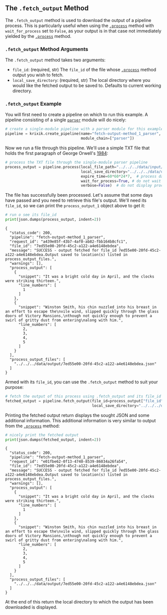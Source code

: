 ## The `.fetch_output` Method

The `.fetch_output` method is used to download the output of a pipeline process.  This is particularly useful when using the [`.process`](../parameters_processing_files_through_pipelines/process_method.md) method with `wait_for_process` set to `False`, as your output is in that case not immediately yielded by the [`.process`](../parameters_processing_files_through_pipelines/process_method.md) method.

### `.fetch_output` Method Arguments

The `.fetch_output` method takes two arguments:

- `file_id`: (required, str) The `file_id` of the file whose [`.process`](../parameters_processing_files_through_pipelines/process_method.md) method output you wish to fetch.
- `local_save_directory`: (required, str) The local directory where you would like the fetched output to be saved to. Defaults to current working directory.


### `.fetch_output` Example

You will first need to create a pipeline on which to run this example. A pipeline consisting of a single [`parser`](../../modules/support_function_modules/parser_module.md) module will do nicely:


```python
# create a single-module pipeline with a parser module for this example
pipeline = krixik.create_pipeline(name="fetch-output-method_1_parser",
                                  module_chain=["parser"])
```

Now we run a file through this pipeline. We'll use a simple TXT file that holds the first paragraph of George Orwell's <u>1984</u>:


```python
# process the TXT file through the single-module parser pipeline
process_output = pipeline.process(local_file_path="../../../data/input/1984_very_short.txt",
                                  local_save_directory="../../../data/output",  # the local directory that the output file will be saved to
                                  expire_time=60*60*24*7,  # process data will be deleted from the Krixik system in 7 days
                                  wait_for_process=True, # do not wait for process to complete before returning IDE control to user
                                  verbose=False)  # do not display process update printouts upon running code
```

The file has successfully been processed. Let's assume that some days have passed and you need to retrieve this file's output. We'll need its `file_id`, so we can print the `process_output_1` object above to get it:


```python
# run o see its file_id
print(json.dumps(process_output, indent=2))
```

    {
      "status_code": 200,
      "pipeline": "fetch-output-method_1_parser",
      "request_id": "a439e85f-43b7-4af0-ab82-fbb164b8cfc1",
      "file_id": "7ed55e00-20fd-45c2-a122-a4e6148ebdea",
      "message": "SUCCESS - output fetched for file_id 7ed55e00-20fd-45c2-a122-a4e6148ebdea.Output saved to location(s) listed in process_output_files.",
      "warnings": [],
      "process_output": [
        {
          "snippet": "It was a bright cold day in April, and the clocks were striking thirteen.",
          "line_numbers": [
            1
          ]
        },
        {
          "snippet": "Winston Smith, his chin nuzzled into his breast in an effort to escape the\nvile wind, slipped quickly through the glass doors of Victory Mansions,\nthough not quickly enough to prevent a swirl of gritty dust from entering\nalong with him.",
          "line_numbers": [
            2,
            3,
            4,
            5
          ]
        }
      ],
      "process_output_files": [
        "../../../data/output/7ed55e00-20fd-45c2-a122-a4e6148ebdea.json"
      ]
    }


Armed with its `file_id`, you can use the `.fetch_output` method to suit your purpose:


```python
# fetch the output of this process using .fetch_output and its file_id
fetched_output = pipeline.fetch_output(file_id=process_output["file_id"],
                                       local_save_directory="../../../data/output")
```

Printing the fetched output return displays the sought JSON and some additional information. This additional information is very similar to output from the [`.process`](../parameters_processing_files_through_pipelines/process_method.md) method:


```python
# nicely print the fetched output
print(json.dumps(fetched_output, indent=2))
```

    {
      "status_code": 200,
      "pipeline": "fetch-output-method_1_parser",
      "request_id": "e01fbe62-0f13-4740-8539-86034a26fa54",
      "file_id": "7ed55e00-20fd-45c2-a122-a4e6148ebdea",
      "message": "SUCCESS - output fetched for file_id 7ed55e00-20fd-45c2-a122-a4e6148ebdea.Output saved to location(s) listed in process_output_files.",
      "warnings": [],
      "process_output": [
        {
          "snippet": "It was a bright cold day in April, and the clocks were striking thirteen.",
          "line_numbers": [
            1
          ]
        },
        {
          "snippet": "Winston Smith, his chin nuzzled into his breast in an effort to escape the\nvile wind, slipped quickly through the glass doors of Victory Mansions,\nthough not quickly enough to prevent a swirl of gritty dust from entering\nalong with him.",
          "line_numbers": [
            2,
            3,
            4,
            5
          ]
        }
      ],
      "process_output_files": [
        "../../../data/output/7ed55e00-20fd-45c2-a122-a4e6148ebdea.json"
      ]
    }


At the end of this return the local directory to which the output has been downloaded is displayed.
